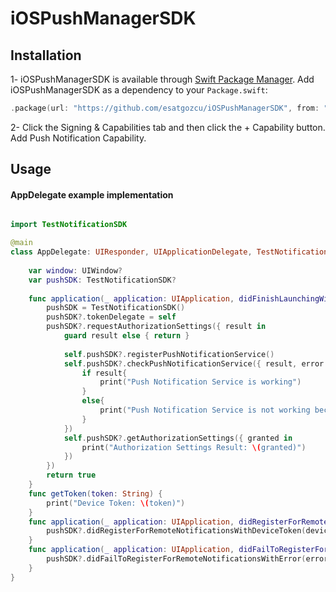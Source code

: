 # iOSPushManagerSDK

## Installation 

1- iOSPushManagerSDK is available through [Swift Package Manager](https://swift.org/package-manager/). Add iOSPushManagerSDK as a dependency to your `Package.swift`:

```Swift
.package(url: "https://github.com/esatgozcu/iOSPushManagerSDK", from: "main")
```

2- Click the Signing & Capabilities tab and then click the + Capability button. Add Push Notification Capability.

## Usage

#### AppDelegate example implementation

```swift

import TestNotificationSDK

@main
class AppDelegate: UIResponder, UIApplicationDelegate, TestNotificationSDKProtocol {
    
    var window: UIWindow?
    var pushSDK: TestNotificationSDK?
    
    func application(_ application: UIApplication, didFinishLaunchingWithOptions launchOptions: [UIApplication.LaunchOptionsKey: Any]?) -> Bool {
        pushSDK = TestNotificationSDK()
        pushSDK?.tokenDelegate = self
        pushSDK?.requestAuthorizationSettings({ result in
            guard result else { return }
            
            self.pushSDK?.registerPushNotificationService()
            self.pushSDK?.checkPushNotificationService({ result, error in
                if result{
                    print("Push Notification Service is working")
                }
                else{
                    print("Push Notification Service is not working because \(error.debugDescription)")
                }
            })
            self.pushSDK?.getAuthorizationSettings({ granted in
                print("Authorization Settings Result: \(granted)")
            })
        })
        return true
    }
    func getToken(token: String) {
        print("Device Token: \(token)")
    }
    func application(_ application: UIApplication, didRegisterForRemoteNotificationsWithDeviceToken deviceToken: Data) {
        pushSDK?.didRegisterForRemoteNotificationsWithDeviceToken(deviceToken: deviceToken)
    }
    func application(_ application: UIApplication, didFailToRegisterForRemoteNotificationsWithError error: Error) {
        pushSDK?.didFailToRegisterForRemoteNotificationsWithError(error: error)
    }
}

```
